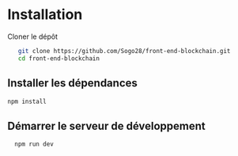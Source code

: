 # Installation

Cloner le dépôt

   ```bash
      git clone https://github.com/Sogo28/front-end-blockchain.git
      cd front-end-blockchain
   ```

## Installer les dépendances

  ```bash
  npm install
  ```

## Démarrer le serveur de développement
```bash
  npm run dev
  ```

